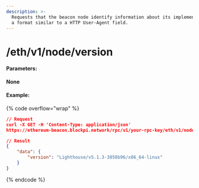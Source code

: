 ```yaml
---
description: >-
  Requests that the beacon node identify information about its implementation in
  a format similar to a HTTP User-Agent field.
---
```


# /eth/v1/node/version



#### Parameters:

**None**

#### Example:

{% code overflow="wrap" %}
```json
// Request
curl -X GET -H 'Content-Type: application/json' 
https://ethereum-beacon.blockpi.network/rpc/v1/your-rpc-key/eth/v1/node/version

// Result
{
    "data": {
        "version": "Lighthouse/v5.1.3-3058b96/x86_64-linux"
    }
}
```
{% endcode %}
